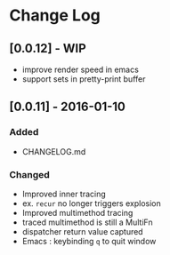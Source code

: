 # Change Log

## [0.0.12] - WIP

- improve render speed in emacs
- support sets in pretty-print buffer

## [0.0.11] - 2016-01-10
### Added
- CHANGELOG.md

### Changed
- Improved inner tracing
 - ex. `recur` no longer triggers explosion
- Improved multimethod tracing
 - traced multimethod is still a MultiFn
 - dispatcher return value captured
- Emacs : keybinding `q` to quit window
